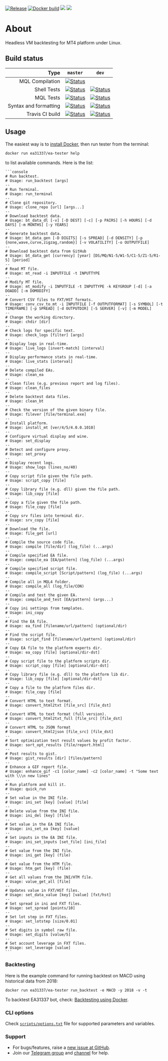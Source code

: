 <!-- markdownlint-configure-file { "MD013": { "line_length": 120 } } -->
[![Release][github-release-image]][github-release-link]
[![Docker build][docker-build-image]][docker-build-link]
[![](https://img.shields.io/badge/news-Telegram-0088CC.svg?logo=telegram)](https://t.me/EA31337_News)
[![](https://img.shields.io/badge/chat-Telegram-0088CC.svg?logo=telegram)](https://t.me/EA31337)

[github-release-image]: https://img.shields.io/github/release/EA31337/EA-Tester.svg?logo=github
[github-release-link]: https://github.com/EA31337/EA-Tester/releases
[docker-build-image]: https://images.microbadger.com/badges/image/ea31337/ea-tester.svg
[docker-build-link]: https://microbadger.com/images/ea31337/ea-tester

# About

Headless VM backtesting for MT4 platform under Linux.

## Build status

| Type            | `master`      | `dev` |
| --------------: |:-----------:| :----: |
| MQL Compilation | [![Status][appveyor-ci-build-link]][appveyor-ci-build-image] |
| Shell Tests | [![Status][gha-image-shell-master]][gha-link-shell-master] | [![Status][gha-image-shell-dev]][gha-link-shell-dev]
| MQL Tests | [![Status][gha-image-mql-master]][gha-link-mql-master] | [![Status][gha-image-mql-dev]][gha-link-mql-dev]
| Syntax and formatting | [![Status][gha-image-lint-master]][gha-link-lint-master] | [![Status][gha-image-lint-dev]][gha-link-lint-dev]
| Travis CI build | [![Status][travis-ci-build-image-master]][travis-ci-build-link] | [![Status][travis-ci-build-image-dev]][travis-ci-build-link]

<!-- Travis CI build links -->
[travis-ci-build-link]: https://travis-ci.org/EA31337/EA-Tester
[travis-ci-build-image-master]: https://api.travis-ci.org/EA31337/EA-Tester.svg?branch=master
[travis-ci-build-image-dev]: https://api.travis-ci.org/EA31337/EA-Tester.svg?branch=dev

<!-- AppVeyor CI build links -->
[appveyor-ci-build-link]: https://ci.appveyor.com/api/projects/status/r4g7ughqovcv5ph5/branch/master?svg=true
[appveyor-ci-build-image]: https://ci.appveyor.com/project/kenorb/ea-tester

<!-- GitHub Actions CI build links - Tests-Shell -->
[gha-link-shell-master]: https://github.com/EA31337/EA-Tester/actions?query=workflow%3ATests-Shell
[gha-link-shell-dev]: https://github.com/EA31337/EA-Tester/actions?query=workflow%3ATests-Shell+branch%3Adev
[gha-image-shell-master]: https://github.com/EA31337/EA-Tester/workflows/Tests-Shell/badge.svg
[gha-image-shell-dev]: https://github.com/EA31337/EA-Tester/workflows/Tests-Shell/badge.svg?branch=dev

<!-- GitHub Actions CI build links - Tests-MQL -->
[gha-link-mql-master]: https://github.com/EA31337/EA-Tester/actions?query=workflow%3ATests-MQL
[gha-link-mql-dev]: https://github.com/EA31337/EA-Tester/actions?query=workflow%3ATests-MQL+branch%3Adev
[gha-image-mql-master]: https://github.com/EA31337/EA-Tester/workflows/Tests-MQL/badge.svg
[gha-image-mql-dev]: https://github.com/EA31337/EA-Tester/workflows/Tests-MQL/badge.svg?branch=dev

<!-- GitHub Actions CI build links - Lint -->
[gha-link-lint-master]: https://github.com/EA31337/EA-Tester/actions?query=workflow%3ALint
[gha-link-lint-dev]: https://github.com/EA31337/EA-Tester/actions?query=workflow%3ALint+branch%3Adev
[gha-image-lint-master]: https://github.com/EA31337/EA-Tester/workflows/Lint/badge.svg
[gha-image-lint-dev]: https://github.com/EA31337/EA-Tester/workflows/Lint/badge.svg?branch=dev

## Usage

The easiest way is to [install Docker](https://www.docker.com/get-started), then run tester from the terminal:

    docker run ea31337/ea-tester help

to list available commands. Here is the list:

    ```console
    # Run backtest.
    # Usage: run_backtest [args]
    --
    # Run Terminal.
    # Usage: run_terminal
    --
    # Clone git repository.
    # Usage: clone_repo [url] [args...]
    --
    # Download backtest data.
    # Usage: bt_data_dl [-v] [-D DEST] [-c] [-p PAIRS] [-h HOURS] [-d DAYS] [-m MONTHS] [-y YEARS]
    --
    # Generate backtest data.
    # Usage: bt_data_gen [-D DIGITS] [-s SPREAD] [-d DENSITY] [-p {none,wave,curve,zigzag,random}] [-v VOLATILITY] [-o OUTPUTFILE]
    --
    # Download backtest data from GitHub
    # Usage: bt_data_get [currency] [year] [DS/MQ/N1-5/W1-5/C1-5/Z1-5/R1-5] [period]
    --
    # Read MT file.
    # Usage: mt_read -i INPUTFILE -t INPUTTYPE
    --
    # Modify MT file.
    # Usage: mt_modify -i INPUTFILE -t INPUTTYPE -k KEYGROUP [-d] [-a DOADD] [-m DOMODIFY]
    --
    # Convert CSV files to FXT/HST formats.
    # Usage: conv_csv_to_mt -i INPUTFILE [-f OUTPUTFORMAT] [-s SYMBOL] [-t TIMEFRAME] [-p SPREAD] [-d OUTPUTDIR] [-S SERVER] [-v] [-m MODEL]
    --
    # Change the working directory.
    # Usage: chdir [dir]
    --
    # Check logs for specific text.
    # Usage: check_logs [filter] [args]
    --
    # Display logs in real-time.
    # Usage: live_logs [invert-match] [interval]
    --
    # Display performance stats in real-time.
    # Usage: live_stats [interval]
    --
    # Delete compiled EAs.
    # Usage: clean_ea
    --
    # Clean files (e.g. previous report and log files).
    # Usage: clean_files
    --
    # Delete backtest data files.
    # Usage: clean_bt
    --
    # Check the version of the given binary file.
    # Usage: filever [file/terminal.exe]
    --
    # Install platform.
    # Usage: install_mt [ver/4/5/4.0.0.1010]
    --
    # Configure virtual display and wine.
    # Usage: set_display
    --
    # Detect and configure proxy.
    # Usage: set_proxy
    --
    # Display recent logs.
    # Usage: show_logs (lines_no/40)
    --
    # Copy script file given the file path.
    # Usage: script_copy [file]
    --
    # Copy library file (e.g. dll) given the file path.
    # Usage: lib_copy [file]
    --
    # Copy a file given the file path.
    # Usage: file_copy [file]
    --
    # Copy srv files into terminal dir.
    # Usage: srv_copy [file]
    --
    # Download the file.
    # Usage: file_get [url]
    --
    # Compile the source code file.
    # Usage: compile [file/dir] (log_file) (...args)
    --
    # Compile specified EA file.
    # Usage: compile_ea [EA/pattern] (log_file) (...args)
    --
    # Compile specified script file.
    # Usage: compile_script [Script/pattern] (log_file) (...args)
    --
    # Compile all in MQL4 folder.
    # Usage: compile_all (log_file/CON)
    --
    # Compile and test the given EA.
    # Usage: compile_and_test [EA/pattern] (args...)
    --
    # Copy ini settings from templates.
    # Usage: ini_copy
    --
    # Find the EA file.
    # Usage: ea_find [filename/url/pattern] (optional/dir)
    --
    # Find the script file.
    # Usage: script_find [filename/url/pattern] (optional/dir)
    --
    # Copy EA file to the platform experts dir.
    # Usage: ea_copy [file] [optional/dir-dst]
    --
    # Copy script file to the platform scripts dir.
    # Usage: script_copy [file] [optional/dir-dst]
    --
    # Copy library file (e.g. dll) to the platform lib dir.
    # Usage: lib_copy [file] [optional/dir-dst]
    --
    # Copy a file to the platform files dir.
    # Usage: file_copy [file]
    --
    # Convert HTML to text format.
    # Usage: convert_html2txt [file_src] [file_dst]
    --
    # Convert HTML to text format (full version).
    # Usage: convert_html2txt_full [file_src] [file_dst]
    --
    # Convert HTML to JSON format
    # Usage: convert_html2json [file_src] [file_dst]
    --
    # Sort optimization test result values by profit factor.
    # Usage: sort_opt_results [file/report.html]
    --
    # Post results to gist.
    # Usage: gist_results [dir] [files/pattern]
    --
    # Enhance a GIF report file.
    # Usage: enhance_gif -c1 [color_name] -c2 [color_name] -t "Some text with \\\n new lines"
    --
    # Run platform and kill it.
    # Usage: quick_run
    --
    # Set value in the INI file.
    # Usage: ini_set [key] [value] [file]
    --
    # Delete value from the INI file.
    # Usage: ini_del [key] [file]
    --
    # Set value in the EA INI file.
    # Usage: ini_set_ea [key] [value]
    --
    # Set inputs in the EA INI file.
    # Usage: ini_set_inputs [set_file] [ini_file]
    --
    # Get value from the INI file.
    # Usage: ini_get [key] (file)
    --
    # Get value from the HTM file.
    # Usage: htm_get [key] (file)
    --
    # Get all values from the INI/HTM file.
    # Usage: value_get_all [file]
    --
    # Updates value in FXT/HST files.
    # Usage: set_data_value [key] [value] [fxt/hst]
    --
    # Set spread in ini and FXT files.
    # Usage: set_spread [points/10]
    --
    # Set lot step in FXT files.
    # Usage: set_lotstep [size/0.01]
    --
    # Set digits in symbol raw file.
    # Usage: set_digits [value/5]
    --
    # Set account leverage in FXT files.
    # Usage: set_leverage [value]
    ```

### Backtesting

Here is the example command for running backtest on MACD using historical data from 2018:

    docker run ea31337/ea-tester run_backtest -e MACD -y 2018 -v -t

To backtest EA31337 bot, check: [Backtesting using Docker](https://github.com/EA31337/EA31337/wiki/Backtesting-using-Docker).

### CLI options

Check [`scripts/options.txt`](scripts/options.txt) file for supported parameters and variables.

### Support

- For bugs/features, raise a [new issue at GitHub](https://github.com/EA31337/EA-Tester/issues).
- Join our [Telegram group](https://t.me/EA31337) and [channel](https://t.me/EA31337_Announcements) for help.
